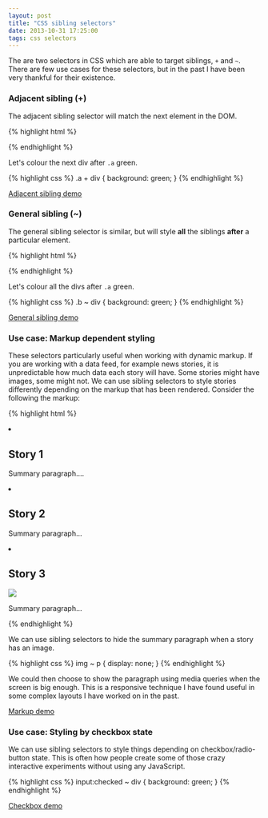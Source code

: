 ```yaml
---
layout: post
title: "CSS sibling selectors"
date: 2013-10-31 17:25:00
tags: css selectors
---
```


The are two selectors in CSS which are able to target siblings, `+` and `~`. There are few use cases for these selectors, but in the past I have been very thankful for their existence.

### Adjacent sibling (+)

The adjacent sibling selector will match the next element in the DOM.

{% highlight html %}
<div class="a"></div>
<div class="b"></div>
<div class="c"></div>
<div class="d"></div>
{% endhighlight %}

Let's colour the next div after `.a` green.

{% highlight css %}
.a + div {
  background: green;
}
{% endhighlight %}

<a class="button" href="http://jsbin.com/AXIMUtO/1/edit">Adjacent sibling demo</a>

### General sibling (~)

The general sibling selector is similar, but will style **all** the siblings **after** a particular element.

{% highlight html %}
<div class="a"></div>
<div class="b"></div>
<div class="c"></div>
<div class="d"></div>
{% endhighlight %}

Let's colour all the divs after `.a` green.

{% highlight css %}
.b ~ div {
  background: green;
}
{% endhighlight %}

<a class="button" href="http://jsbin.com/AXIMUtO/1/edit">General sibling demo</a>

### Use case: Markup dependent styling

These selectors particularly useful when working with dynamic markup. If you are working with a data feed, for example news stories, it is unpredictable how much data each story will have. Some stories might have images, some might not. We can use sibling selectors to style stories differently depending on the markup that has been rendered. Consider the following the markup:

{% highlight html %}
<li>
  <h2>Story 1</h2>
  <p>Summary paragraph....</p>
</li>
<li>
  <h2>Story 2</h2>
  <p>Summary paragraph...</p>
</li>
<li>
  <h2>Story 3</h2>
  <img src="http://example.com/image.jpg" />
  <p>Summary paragraph...</p>
</li>
{% endhighlight %}

We can use sibling selectors to hide the summary paragraph when a story has an image.

{% highlight css %}
img ~ p {
  display: none;
}
{% endhighlight %}

We could then choose to show the paragraph using media queries when the screen is big enough. This is a responsive technique I have found useful in some complex layouts I have worked on in the past.

<a class="button" href="http://jsbin.com/EYiGaGi/1/edit">Markup demo</a>

### Use case: Styling by checkbox state

We can use sibling selectors to style things depending on checkbox/radio-button state. This is often how people create some of those crazy interactive experiments without using any JavaScript.

{% highlight css %}
input:checked ~ div {
  background: green;
}
{% endhighlight %}

<a class="button" href="http://jsbin.com/EtECOPI/1/edit">Checkbox demo</a>